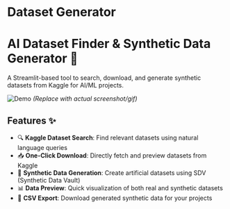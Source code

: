 # Dataset Generator
 
# AI Dataset Finder & Synthetic Data Generator 🚀

A Streamlit-based tool to search, download, and generate synthetic datasets from Kaggle for AI/ML projects.

![Demo](https://via.placeholder.com/800x400?text=AI+Dataset+Finder+Demo) *(Replace with actual screenshot/gif)*

## Features ✨

- 🔍 **Kaggle Dataset Search**: Find relevant datasets using natural language queries
- 📥 **One-Click Download**: Directly fetch and preview datasets from Kaggle
- 🤖 **Synthetic Data Generation**: Create artificial datasets using SDV (Synthetic Data Vault)
- 📊 **Data Preview**: Quick visualization of both real and synthetic datasets
- 💾 **CSV Export**: Download generated synthetic data for your projects
